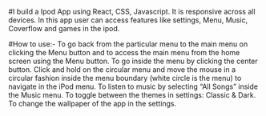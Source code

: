 #I build a Ipod App using React, CSS, Javascript. It is responsive across all devices.
In this app user can access features like settings, Menu, Music, Coverflow and games in the ipod.

#How to use:-
To go back from the particular menu to the main menu on clicking the Menu button and to access the main menu from the home screen using the Menu button.
To go inside the menu by clicking the center button.
Click and hold on the circular menu and move the mouse in a circular fashion inside the menu boundary (white circle is the menu) to navigate in the iPod menu.
To listen to music by selecting “All Songs” inside the Music menu.
To toggle between the themes in settings: Classic & Dark.
To change the wallpaper of the app in the settings.
